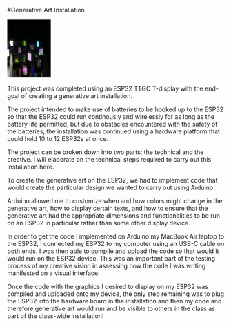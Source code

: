 #Generative Art Installation

<div style="width: 20%; height: 20%">
<img src=IMG_8489.jpeg>
</div>

This project was completed using an ESP32 TTGO T-display with the end-goal of creating a generative art installation.

The project intended to make use of batteries to be hooked up to the ESP32 so that the ESP32 could run continously and wirelessly for as long as the battery life permitted, but due to obstacles encountered with the safety of the batteries, the installation was continued using a hardware platform that could hold 10 to 12 ESP32s at once.

The project can be broken down into two parts: the technical and the creative. I will elaborate on the technical steps required to carry out this installation here.

To create the generative art on the ESP32, we had to implement code that would create the particular design we wanted to carry out using Arduino. 

Arduino allowed me to customize when and how colors might change in the generative art, how to display certain texts, and how to ensure that the generative art had the appropriate dimensions and functionalities to be run on an ESP32 in particular rather than some other display device.

In order to get the code I implemented on Arduino my MacBook Air laptop to the ESP32, I connected my ESP32 to my computer using an USB-C cable on both ends. I was then able to compile and upload the code so that would it would run on the ESP32 device. This was an important part of the testing process of my creative vision in assessing how the code I was writing manifested on a visual interface.

Once the code with the graphics I desired to display on my ESP32 was compiled and uploaded onto my device, the only step remaining was to plug the ESP32 into the hardware board in the installation and then my code and therefore generative art would run and be visible to others in the class as part of the class-wide installation!


